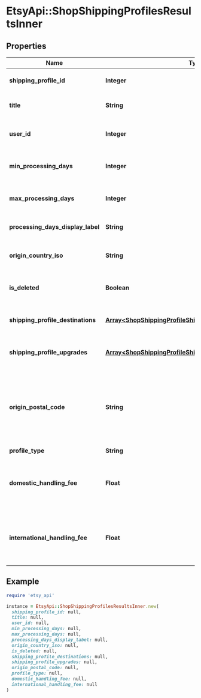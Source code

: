 # EtsyApi::ShopShippingProfilesResultsInner

## Properties

| Name | Type | Description | Notes |
| ---- | ---- | ----------- | ----- |
| **shipping_profile_id** | **Integer** | The numeric ID of the shipping profile. | [optional] |
| **title** | **String** | The name string of this shipping profile. | [optional] |
| **user_id** | **Integer** | The numeric ID for the [user](/documentation/reference#tag/User) who owns the shipping profile. | [optional] |
| **min_processing_days** | **Integer** | The minimum number of days for processing the listing. | [optional] |
| **max_processing_days** | **Integer** | The maximum number of days for processing the listing. | [optional] |
| **processing_days_display_label** | **String** | Translated display label string for processing days. | [optional] |
| **origin_country_iso** | **String** | The ISO code of the country from which the listing ships. | [optional] |
| **is_deleted** | **Boolean** | When true, someone deleted this shipping profile. | [optional] |
| **shipping_profile_destinations** | [**Array&lt;ShopShippingProfileShippingProfileDestinationsInner&gt;**](ShopShippingProfileShippingProfileDestinationsInner.md) | A list of [shipping profile destinations](/documentation/reference/#operation/createShopShippingProfileDestination) available for this shipping profile. | [optional] |
| **shipping_profile_upgrades** | [**Array&lt;ShopShippingProfileShippingProfileUpgradesInner&gt;**](ShopShippingProfileShippingProfileUpgradesInner.md) | A list of [shipping profile upgrades](/documentation/reference/#operation/createShopShippingProfileUpgrade) available for this shipping profile. | [optional] |
| **origin_postal_code** | **String** | The postal code string (not necessarily a number) for the location from which the listing ships. Required if the &#x60;origin_country_iso&#x60; is &#x60;US&#x60; or &#x60;CA&#x60;. | [optional] |
| **profile_type** | **String** |  | [optional] |
| **domestic_handling_fee** | **Float** | The domestic handling fee added to buyer&#39;s shipping total - only available for calculated shipping profiles. | [optional][default to 0] |
| **international_handling_fee** | **Float** | The international handling fee added to buyer&#39;s shipping total - only available for calculated shipping profiles. | [optional][default to 0] |

## Example

```ruby
require 'etsy_api'

instance = EtsyApi::ShopShippingProfilesResultsInner.new(
  shipping_profile_id: null,
  title: null,
  user_id: null,
  min_processing_days: null,
  max_processing_days: null,
  processing_days_display_label: null,
  origin_country_iso: null,
  is_deleted: null,
  shipping_profile_destinations: null,
  shipping_profile_upgrades: null,
  origin_postal_code: null,
  profile_type: null,
  domestic_handling_fee: null,
  international_handling_fee: null
)
```

